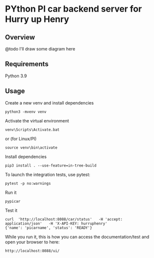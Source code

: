 # PYthon PI car backend server for Hurry up Henry

## Overview
@todo I'll draw some diagram here

## Requirements
Python 3.9

## Usage
Create a new venv and install dependencies

```
python3 -mvenv venv
```

Activate the virtual environment

```
venv\Scripts\Activate.bat
```
or (for Linux/PI)
```
source venv\bin\activate
```

Install dependencies
```
pip3 install . --use-feature=in-tree-build
```

To launch the integration tests, use pytest:
```
pytest -p no:warnings
```

Run it
```
pypicar
```

Test it
```
curl  'http://localhost:8088/car/status'   -H 'accept: application/json'   -H 'X-API-KEY: hurruphenry'
{'name': 'picarname', 'status': 'READY'}
```

While you run it, this is how you can access the documentation/test 
and open your browser to here:

```
http://localhost:8088/ui/
```
